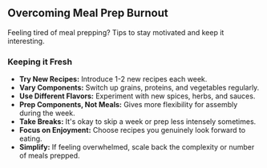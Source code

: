 ## Overcoming Meal Prep Burnout

Feeling tired of meal prepping? Tips to stay motivated and keep it interesting.

### Keeping it Fresh
*   **Try New Recipes:** Introduce 1-2 new recipes each week.
*   **Vary Components:** Switch up grains, proteins, and vegetables regularly.
*   **Use Different Flavors:** Experiment with new spices, herbs, and sauces.
*   **Prep Components, Not Meals:** Gives more flexibility for assembly during the week.
*   **Take Breaks:** It's okay to skip a week or prep less intensely sometimes.
*   **Focus on Enjoyment:** Choose recipes you genuinely look forward to eating.
*   **Simplify:** If feeling overwhelmed, scale back the complexity or number of meals prepped. 